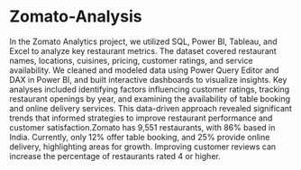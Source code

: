 # Zomato-Analysis
In the Zomato Analytics project, we utilized SQL, Power BI, Tableau, and Excel to analyze key restaurant metrics. The dataset covered restaurant names, locations, cuisines, pricing, customer ratings, and service availability. We cleaned and modeled data using Power Query Editor and DAX in Power BI, and built interactive dashboards to visualize insights. Key analyses included identifying factors influencing customer ratings, tracking restaurant openings by year, and examining the availability of table booking and online delivery services. This data-driven approach revealed significant trends that informed strategies to improve restaurant performance and customer satisfaction.Zomato has 9,551 restaurants, with 86% based in India. Currently, only 12% offer table booking, and 25% provide online delivery, highlighting areas for growth. Improving customer reviews can increase the percentage of restaurants rated 4 or higher.
